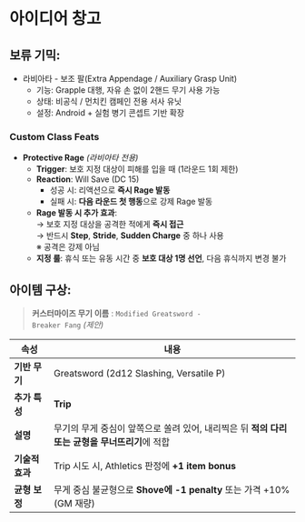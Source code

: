 # 아이디어 창고

## 보류 기믹:
- 라비아타 - 보조 팔(Extra Appendage / Auxiliary Grasp Unit)
  * 기능: Grapple 대행, 자유 손 없이 2핸드 무기 사용 가능
  * 상태: 비공식 / 먼치킨 캠페인 전용 서사 유닛
  * 설정: Android + 실험 병기 콘셉트 기반 확장

### Custom Class Feats

* **Protective Rage** *(라비아타 전용)*  
  - **Trigger**: 보호 지정 대상이 피해를 입을 때 (1라운드 1회 제한)  
  - **Reaction**: Will Save (DC 15)
    - 성공 시: 리액션으로 **즉시 Rage 발동**
    - 실패 시: **다음 라운드 첫 행동**으로 강제 Rage 발동  
  - **Rage 발동 시 추가 효과**:  
    → 보호 지정 대상을 공격한 적에게 **즉시 접근**  
    → 반드시 **Step**, **Stride**, **Sudden Charge** 중 하나 사용  
    ※ 공격은 강제 아님  
  - **지정 룰**: 휴식 또는 유동 시간 중 **보호 대상 1명 선언**, 다음 휴식까지 변경 불가

## 아이템 구상:
> **커스터마이즈 무기 이름** : <code>Modified Greatsword - Breaker Fang</code> *(제안)*

| 속성         | 내용                                                       |
| ---------- | -------------------------------------------------------- |
| **기반 무기**  | Greatsword (2d12 Slashing, Versatile P)                  |
| **추가 특성**  | **Trip**                                                 |
| **설명**     | 무기의 무게 중심이 앞쪽으로 쏠려 있어, 내리찍은 뒤 **적의 다리 또는 균형을 무너뜨리기**에 적합 |
| **기술적 효과** | Trip 시도 시, Athletics 판정에 **+1 item bonus**               |
| **균형 보정**  | 무게 중심 불균형으로 **Shove에 -1 penalty** 또는 가격 +10% (GM 재량)     |
